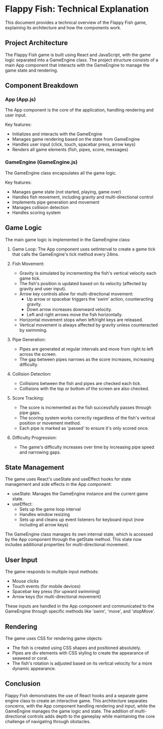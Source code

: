 # Flappy Fish: Technical Explanation

This document provides a technical overview of the Flappy Fish game, explaining its architecture and how the components work.

## Project Architecture

The Flappy Fish game is built using React and JavaScript, with the game logic separated into a GameEngine class. The project structure consists of a main App component that interacts with the GameEngine to manage the game state and rendering.

## Component Breakdown

### App (App.js)

The App component is the core of the application, handling rendering and user input.

Key features:
- Initializes and interacts with the GameEngine
- Manages game rendering based on the state from GameEngine
- Handles user input (click, touch, spacebar press, arrow keys)
- Renders all game elements (fish, pipes, score, messages)

### GameEngine (GameEngine.js)

The GameEngine class encapsulates all the game logic.

Key features:
- Manages game state (not started, playing, game over)
- Handles fish movement, including gravity and multi-directional control
- Implements pipe generation and movement
- Manages collision detection
- Handles scoring system

## Game Logic

The main game logic is implemented in the GameEngine class:

1. Game Loop: The App component uses setInterval to create a game tick that calls the GameEngine's tick method every 24ms.

2. Fish Movement:
   - Gravity is simulated by incrementing the fish's vertical velocity each game tick.
   - The fish's position is updated based on its velocity (affected by gravity and user input).
   - Arrow key controls allow for multi-directional movement:
     - Up arrow or spacebar triggers the 'swim' action, counteracting gravity.
     - Down arrow increases downward velocity.
     - Left and right arrows move the fish horizontally.
   - Horizontal movement stops when left/right keys are released.
   - Vertical movement is always affected by gravity unless counteracted by swimming.

3. Pipe Generation:
   - Pipes are generated at regular intervals and move from right to left across the screen.
   - The gap between pipes narrows as the score increases, increasing difficulty.

4. Collision Detection:
   - Collisions between the fish and pipes are checked each tick.
   - Collisions with the top or bottom of the screen are also checked.

5. Score Tracking:
   - The score is incremented as the fish successfully passes through pipe gaps.
   - The scoring system works correctly regardless of the fish's vertical position or movement method.
   - Each pipe is marked as 'passed' to ensure it's only scored once.

6. Difficulty Progression:
   - The game's difficulty increases over time by increasing pipe speed and narrowing gaps.

## State Management

The game uses React's useState and useEffect hooks for state management and side effects in the App component:

- useState: Manages the GameEngine instance and the current game state.
- useEffect: 
  - Sets up the game loop interval
  - Handles window resizing
  - Sets up and cleans up event listeners for keyboard input (now including all arrow keys)

The GameEngine class manages its own internal state, which is accessed by the App component through the getState method. This state now includes additional properties for multi-directional movement.

## User Input

The game responds to multiple input methods:
- Mouse clicks
- Touch events (for mobile devices)
- Spacebar key press (for upward swimming)
- Arrow keys (for multi-directional movement)

These inputs are handled in the App component and communicated to the GameEngine through specific methods like 'swim', 'move', and 'stopMove'.

## Rendering

The game uses CSS for rendering game objects:
- The fish is created using CSS shapes and positioned absolutely.
- Pipes are div elements with CSS styling to create the appearance of seaweed or coral.
- The fish's rotation is adjusted based on its vertical velocity for a more dynamic appearance.

## Conclusion

Flappy Fish demonstrates the use of React hooks and a separate game engine class to create an interactive game. This architecture separates concerns, with the App component handling rendering and input, while the GameEngine manages the game logic and state. The addition of multi-directional controls adds depth to the gameplay while maintaining the core challenge of navigating through obstacles.